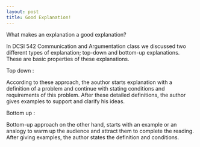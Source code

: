 ```yaml
---
layout: post
title: Good Explanation!
---
```


What makes an explanation a good explanation?

In DCSI 542 Communication and Argumentation class we discussed two different types of explanation; top-down and bottom-up explanations. These are basic properties of these explanations.

Top down :

According to these approach, the aouthor starts explanation with a definition of a problem and continue with stating conditions and requirements of this problem. After these detailed definitions, the author gives examples to support and clarify his ideas.

Bottom up :

Bottom-up approach on the other hand, starts with an example or an analogy to warm up the audience and attract them to complete the reading. After giving examples, the author states the definition and conditions.                                                                                                                                                

